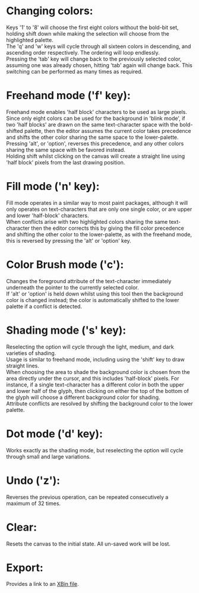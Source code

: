 # Changing colors:

Keys '1' to '8' will choose the first eight colors without the bold-bit set, holding shift down while making the selection will choose from the highlighted palette.  
The 'q' and 'w' keys will cycle through all sixteen colors in descending, and ascending order respectively. The ordering will loop endlessly.  
Pressing the 'tab' key will change back to the previously selected color, assuming one was already chosen, hitting 'tab' again will change back. This switching can be performed as many times as required.

# Freehand mode ('f' key):

Freehand mode enables 'half block' characters to be used as large pixels. Since only eight colors can be used for the background in 'blink mode', if two 'half blocks' are drawn on the same text-character space with the bold-shifted palette, then the editor assumes the current color takes precedence and shifts the other color sharing the same space to the lower-palette. Pressing 'alt', or 'option', reverses this precedence, and any other colors sharing the same space with be favored instead.  
Holding shift whilst clicking on the canvas will create a straight line using 'half block' pixels from the last drawing position.

# Fill mode ('n' key):

Fill mode operates in a similar way to most paint packages, although it will only operates on text-characters that are only one single color, or are upper and lower 'half-block' characters.  
When conflicts arise with two highlighted colors sharing the same text-character then the editor corrects this by giving the fill color precedence and shifting the other color to the lower-palette, as with the freehand mode, this is reversed by pressing the 'alt' or 'option' key.

# Color Brush mode ('c'):

Changes the foreground attribute of the text-character immediately underneath the pointer to the currently selected color.  
If 'alt' or 'option' is held down whilst using this tool then the background color is changed instead; the color is automatically shifted to the lower palette if a conflict is detected.

# Shading mode ('s' key):

Reselecting the option will cycle through the light, medium, and dark varieties of shading.  
Usage is similar to freehand mode, including using the 'shift' key to draw straight lines.  
When choosing the area to shade the background color is chosen from the area directly under the cursor, and this includes 'half-block' pixels. For instance, if a single text-character has a different color in both the upper and lower half of the glyph, then clicking on either the top of the bottom of the glyph will choose a different background color for shading.  
Attribute conflicts are resolved by shifting the background color to the lower palette.

# Dot mode ('d' key):

Works exactly as the shading mode, but reselecting the option will cycle through small and large variations.

# Undo ('z'):

Reverses the previous operation, can be repeated consecutively a maximum of 32 times.

# Clear:

Resets the canvas to the initial state. All un-saved work will be lost.

# Export:

Provides a link to an [XBin file][1].

[1]: http://web.archive.org/web/20050307101144/http://www.acid.org/info/xbin/x_what.htm
